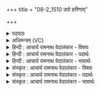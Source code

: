+++
title = "08-2_1510 उपो हरीणाम्"

+++
<details><summary>पदपाठः</summary>

उ꣡प꣢꣯। ऊ꣣। ह꣡री꣢꣯णाम्। प꣡ति꣢꣯म्। रा꣡धः꣢꣯। पृ꣣ञ्च꣢न्त꣢म्। अ꣣ब्रवम्। नून꣢म्। श्रु꣣धि। स्तुवतः꣢। अ꣣श्व्य꣡स्य꣢। १५१०।
</details>

<details><summary>अधिमन्त्रम् (VC)</summary>

- इन्द्रः
- विश्वमना वैयश्वः
- उष्णिक्
- ऋषभः
</details>

<details><summary>हिन्दी : आचार्य रामनाथ वेदालंकार - विषयः</summary>

अगले मन्त्र में जगदीश्वर की स्तुति है।
</details>

<details><summary>हिन्दी : आचार्य रामनाथ वेदालंकार - पदार्थः</summary>

पदार्थान्वयभाषाः -  (हरीणाम्) आकर्षण के गुण से एक-दूसरे के साथ बँधे हुए सूर्य,भूमण्डल,मङ्गल,बुध,चन्द्र,नक्षत्र आदियों के अथवा ज्ञान और कर्म का आहरण करनेवाली ज्ञानेन्द्रियों और कर्मेन्द्रियों के (पतिम्) स्वामी, (राधः) ऐश्वर्य को (पृञ्चन्तम्) प्रदान करनेवाले इन्द्र परमात्मा के (उप) समीप होकर,मैं (अब्रवम्) स्तुतिवचन बोलता हूँ। हे इन्द्र परमात्मन् ! (स्तुवतः) स्तुति करनेवाले, (अश्व्यस्य) इन्द्रिय-रूपी घोड़ों को सन्मार्ग पर चलानेवाले मुझ उपासक के,उस प्रार्थना-वचन को,आप (नूनम्) अवश्य (श्रुधि) सुनो,पूर्ण करो ॥२॥
</details>

<details><summary>हिन्दी : आचार्य रामनाथ वेदालंकार - भावार्थः</summary>

भावार्थभाषाः -  आपस में आकर्षण-बल से बिना आधार के आकाश में स्थित लोक-लोकान्तरों का और शरीर में यथास्थान स्थित अङ्ग-प्रत्यङ्गों का एवं मन,बुद्धि,प्राण तथा इन्द्रियों का जो व्यवस्थापक है,उस परमात्मा की सब लोग जितेन्द्रिय होकर पुनः-पुनः भली-भाँति स्तुति करें ॥२॥
</details>

<details><summary>संस्कृत : आचार्य रामनाथ वेदालंकार - विषयः</summary>

अथेन्द्रं जगदीश्वरं स्तौति।
</details>

<details><summary>संस्कृत : आचार्य रामनाथ वेदालंकार - पदार्थः</summary>

पदार्थान्वयभाषाः -  (हरीणाम्) आकर्षणगुणेन परस्परमाबद्धानां सूर्यभूमण्डलमङ्गलबुध-चन्द्रनक्षत्रादीनाम्,यद्वा ज्ञानकर्माहरणशीलानां ज्ञानेन्द्रियाणां कर्मेन्द्रियाणां च (पतिम्) स्वामिनम्, (राधः) ऐश्वर्यम् (पृञ्चन्तम्) प्रयच्छन्तम् इन्द्रं परमात्मानम्।[पृची सम्पर्चने,अदादिः।] (उप) उपेत्य अहम् (अब्रवम् उ) स्तुतिवचनं ब्रवीमि। हे इन्द्र परमात्मन् ! (स्तुवतः) स्तुतिं कुर्वतः (अश्व्यस्य२) अश्वेषु इन्द्रियतुरङ्गमेषु साधुः अश्व्यः इन्द्रियाश्वानां सुमार्गे चालयिता तस्य उपासकस्य मम,तत्प्रार्थनावचनम् (नूनं) निश्चयेन (श्रुधि) शृणु,पूरयेत्यर्थः ॥२॥
</details>

<details><summary>संस्कृत : आचार्य रामनाथ वेदालंकार - भावार्थः</summary>

भावार्थभाषाः -  परस्परमाकर्षणबलेन निराधारं गगने स्थितानां लोकलोकान्तराणां देहे च यथास्थानं धृतानामङ्गप्रत्यङ्गानां मनोबुद्धिप्राणेन्द्रियाणां च यो व्यवस्थापयिता वर्तते तं परमात्मानं सर्वे जना जितेन्द्रिया भूत्वा भूयोभूयः संस्तुवन्तु ॥२॥
</details>